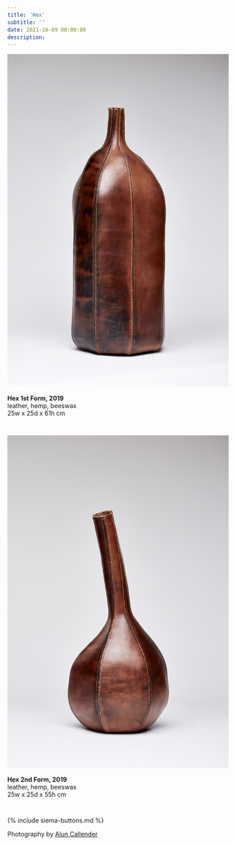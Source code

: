 ```yaml
---
title: 'Hex'
subtitle: ''
date: 2021-10-09 00:00:00
description: 
---
```


<div style="max-width: 600px">

<div class="siema">
<div>
<img src="/images/new/sculptures/vessel-forms/7.jpg" />
<p style="margin-left: 0; padding-bottom: 2em">
	<b>Hex 1st Form, 2019</b><br />
	leather, hemp, beeswax<br />
	25w x 25d x 61h cm
</p>
</div>
<div>
<img src="/images/new/sculptures/vessel-forms/8.jpg" />
<p style="margin-left: 0; padding-bottom: 2em">
	<b>Hex 2nd Form, 2019</b><br />
	leather, hemp, beeswax<br />
	25w x 25d x 55h cm
</p>
</div>
</div>

{% include siema-buttons.md %}

<p style="margin-left: 0; padding-bottom: 2em">
  Photography by <a href="https://aluncallender.com/">Alun Callender</a>
</p>

</div>
